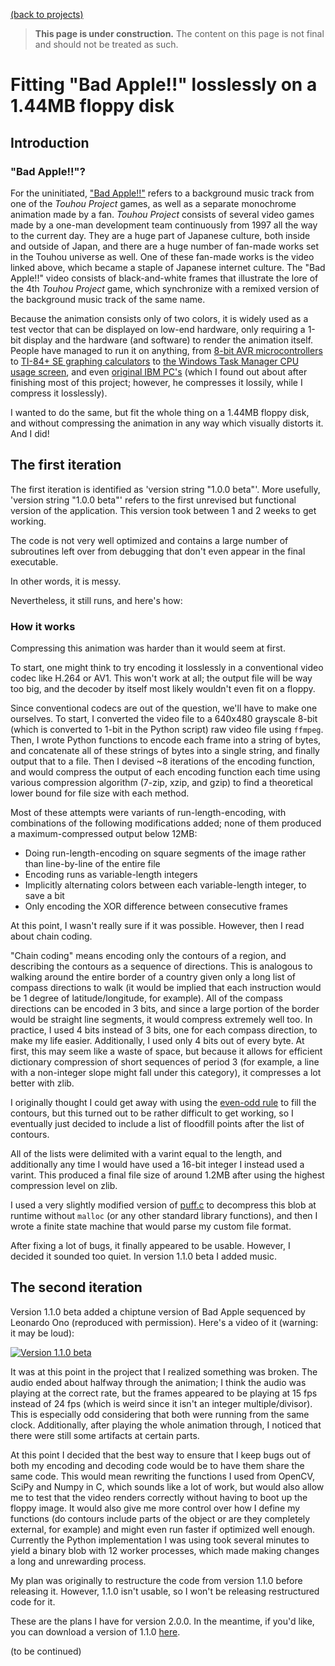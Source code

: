 [(back to projects)](/projects.md)

> **This page is under construction.**
> The content on this page is not final and should not be treated as such.

# Fitting "Bad Apple!!" losslessly on a 1.44MB floppy disk
## Introduction
### "Bad Apple!!"?

For the uninitiated, ["Bad Apple!!"](https://www.youtube.com/watch?v=9lNZ_Rnr7Jc) refers to a background music track from one of the *Touhou Project* games, as well as a separate monochrome animation made by a fan.
*Touhou Project* consists of several video games made by a one-man development team continuously from 1997 all the way to the current day. They are a huge part of Japanese culture, both inside and outside of Japan, and there are a huge number of fan-made works set in the Touhou universe as well.
One of these fan-made works is the video linked above, which became a staple of Japanese internet culture.
The "Bad Apple!!" video consists of black-and-white frames that illustrate the lore of the 4th *Touhou Project* game, which synchronize with a remixed version of the background music track of the same name.

Because the animation consists only of two colors, it is widely used as a test vector that can be displayed on low-end hardware, only requiring a 1-bit display and the hardware (and software) to render the animation itself.
People have managed to run it on anything, from [8-bit AVR microcontrollers](https://hackaday.com/2019/01/08/bad-apple-via-the-arduino-mega/) to [TI-84+ SE graphing calculators](https://www.youtube.com/watch?v=Eq5T9dE58E4) to [the Windows Task Manager CPU usage screen](https://www.reddit.com/r/pcmasterrace/comments/hbx72t/if_this_is_not_the_correct_way_to_use_a_64core/), and even [original IBM PC's](https://www.youtube.com/watch?v=MWdG413nNkI&feature=emb_logo) (which I found out about after finishing most of this project; however, he compresses it lossily, while I compress it losslessly).

I wanted to do the same, but fit the whole thing on a 1.44MB floppy disk, and without compressing the animation in any way which visually distorts it. And I did!

## The first iteration

The first iteration is identified as 'version string "1.0.0 beta"'.
More usefully, 'version string "1.0.0 beta"' refers to the first unrevised but functional version of the application.
This version took between 1 and 2 weeks to get working.

The code is not very well optimized and contains a large number of subroutines left over from debugging that don't even appear in the final executable.

In other words, it is messy.

Nevertheless, it still runs, and here's how:

### How it works

Compressing this animation was harder than it would seem at first.

To start, one might think to try encoding it losslessly in a conventional video codec like H.264 or AV1.
This won't work at all; the output file will be way too big, and the decoder by itself most likely wouldn't even fit on a floppy.

Since conventional codecs are out of the question, we'll have to make one ourselves. To start, I converted the video file to a 640x480 grayscale 8-bit (which is converted to 1-bit in the Python script) raw video file using `ffmpeg`. Then, I wrote Python functions to encode each frame into a string of bytes, and concatenate all of these strings of bytes into a single string, and finally output that to a file. Then I devised ~8 iterations of the encoding function, and would compress the output of each encoding function each time using various compression algorithm (7-zip, xzip, and gzip) to find a theoretical lower bound for file size with each method.

Most of these attempts were variants of run-length-encoding, with combinations of the following modifications added; none of them produced a maximum-compressed output below 12MB:
- Doing run-length-encoding on square segments of the image rather than line-by-line of the entire file
- Encoding runs as variable-length integers
- Implicitly alternating colors between each variable-length integer, to save a bit
- Only encoding the XOR difference between consecutive frames

At this point, I wasn't really sure if it was possible. However, then I read about chain coding.

"Chain coding" means encoding only the contours of a region, and describing the contours as a sequence of directions.
This is analogous to walking around the entire border of a country given only a long list of compass directions to walk (it would be implied that each instruction would be 1 degree of latitude/longitude, for example).
All of the compass directions can be encoded in 3 bits, and since a large portion of the border would be straight line segments, it would compress extremely well too.
In practice, I used 4 bits instead of 3 bits, one for each compass direction, to make my life easier.
Additionally, I used only 4 bits out of every byte. At first, this may seem like a waste of space, but 
because it allows for efficient dictionary compression of short sequences of period 3 (for example, a line with a non-integer slope might fall under this category), it compresses a lot better with zlib.

I originally thought I could get away with using the [even-odd rule](https://en.wikipedia.org/wiki/Even%E2%80%93odd_rule) to fill the contours, but this turned out to be rather difficult to get working, so I eventually just decided to include a list of floodfill points after the list of contours.

All of the lists were delimited with a varint equal to the length, and additionally any time I would have used a 16-bit integer I instead used a varint. This produced a final file size of around 1.2MB after using the highest compression level on zlib.

I used a very slightly modified version of [puff.c](https://github.com/madler/zlib/blob/master/contrib/puff/puff.c) to decompress this blob at runtime without `malloc` (or any other standard library functions), and then I wrote a finite state machine that would parse my custom file format.

After fixing a lot of bugs, it finally appeared to be usable. However, I decided it sounded too quiet. In version 1.1.0 beta I added music.

## The second iteration

Version 1.1.0 beta added a chiptune version of Bad Apple sequenced by Leonardo Ono (reproduced with permission).
Here's a video of it (warning: it may be loud):

[![Version 1.1.0 beta](https://img.youtube.com/vi/XarierMA1EQ/0.jpg)](https://www.youtube.com/watch?v=XarierMA1EQ)

It was at this point in the project that I realized something was broken. The audio ended about halfway through the animation; I think the audio was playing at the correct rate, but the frames appeared to be playing at 15 fps instead of 24 fps (which is weird since it isn't an integer multiple/divisor). This is especially odd considering that both were running from the same clock. Additionally, after playing the whole animation through, I noticed that there were still some artifacts at certain parts.

At this point I decided that the best way to ensure that I keep bugs out of both my encoding and decoding code would be to have them share the same code. This would mean rewriting the functions I used from OpenCV, SciPy and Numpy in C, which sounds like a lot of work, but would also allow me to test that the video renders correctly without having to boot up the floppy image. It would also give me more control over how I define my functions (do contours include parts of the object or are they completely external, for example) and might even run faster if optimized well enough. Currently the Python implementation I was using took several minutes to yield a binary blob with 12 worker processes, which made making changes a long and unrewarding process.

My plan was originally to restructure the code from version 1.1.0 before releasing it. However, 1.1.0 isn't usable, so I won't be releasing restructured code for it.

These are the plans I have for version 2.0.0. In the meantime, if you'd like, you can download a version of 1.1.0 [here](https://cdn.discordapp.com/attachments/724023422224695307/773272977361731614/full.img).

(to be continued)
